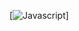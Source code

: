 [![Javascript](https://img.shields.io/badge/JavaScript-F7DF1E?style=for-the-badge&logo=javascript&logoColor=black)]
